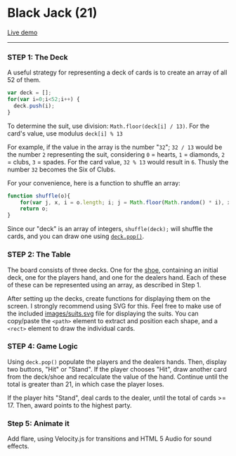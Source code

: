 # Black Jack (21)

[Live demo](https://blackjack.projects.zacharyboyd.nyc)

---

### STEP 1: The Deck

A useful strategy for representing a deck of cards is to create an array of all 52 of them.

```js
var deck = [];
for(var i=0;i<52;i++) {
  deck.push(i);
}
```

To determine the suit, use division: `Math.floor(deck[i] / 13)`. For the card's value, use modulus `deck[i] % 13`

For example, if the value in the array is the number "`32`";  `32 / 13` would be the number `2` representing the suit, considering `0` = hearts, `1` = diamonds, `2` = clubs, `3` = spades. For the card value, `32 % 13` would result in `6`. Thusly the number `32` becomes the Six of Clubs.

For your convenience, here is a function to shuffle an array:

```js
function shuffle(o){
    for(var j, x, i = o.length; i; j = Math.floor(Math.random() * i), x = o[--i], o[i] = o[j], o[j] = x);
    return o;
}
```

Since our "deck" is an array of integers, `shuffle(deck);` will shuffle the cards, and you can draw one using [`deck.pop()`](https://developer.mozilla.org/en-US/docs/Web/JavaScript/Reference/Global_Objects/Array/pop).

### STEP 2: The Table

The board consists of three decks. One for the [shoe](https://en.wikipedia.org/wiki/Shoe_(cards)), containing an initial deck, one for the players hand, and one for the dealers hand.  Each of these of these can be represented using an array, as described in Step 1.

After setting up the decks, create functions for displaying them on the screen.  I strongly recommend using SVG for this.  Feel free to make use of the included [images/suits.svg](images/suits.svg) file for displaying the suits. You can copy/paste the `<path>` element to extract and position each shape, and a `<rect>` element to draw the individual cards.

### STEP 4: Game Logic

Using `deck.pop()` populate the players and the dealers hands. Then, display two buttons, "Hit" or "Stand". If the player chooses "Hit", draw another card from the deck/shoe and recalculate the value of the hand.  Continue until the total is greater than 21, in which case the player loses.

If the player hits "Stand", deal cards to the dealer, until the total of cards >= 17. Then, award points to the highest party.

### Step 5: Animate it

Add flare, using Velocity.js for transitions and HTML 5 Audio for sound effects.
